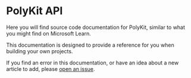 # PolyKit API

Here you will find source code documentation for PolyKit, similar to what you might find on Microsoft Learn.

This documentation is designed to provide a reference for you when building your own projects.

If you find an error in this documentation, or have an idea about a new article to add, please [open an issue](https://github.com/Tenacom/PolyKit/issues/new/choose).

